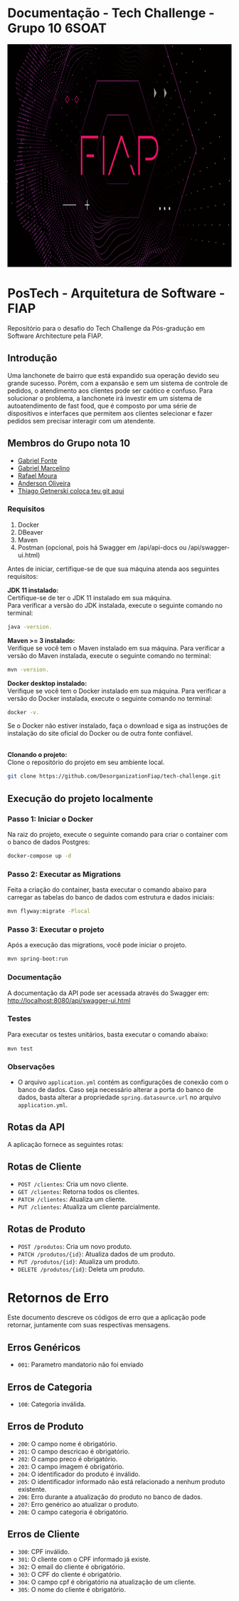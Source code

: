 # Documentação - Tech Challenge - Grupo 10 6SOAT

<img height="500" src="src/main/resources/fiap.png" title="Fiap Logo" width="1000"/>

# PosTech - Arquitetura de Software - FIAP
Repositório para o desafio do Tech Challenge da Pós-gradução em Software Architecture pela FIAP.

## Introdução
Uma lanchonete de bairro que está expandido sua operação devido seu grande sucesso. Porém, com a expansão e sem um sistema de controle de pedidos, o atendimento aos clientes pode ser caótico e confuso.
Para solucionar o problema, a lanchonete irá investir em um sistema de autoatendimento de fast food, que é composto por uma série de dispositivos e interfaces que permitem aos clientes selecionar e fazer pedidos sem precisar interagir com um atendente.

## Membros do Grupo nota 10
- [Gabriel Fonte](https://github.com/sourceGabriel)
- [Gabriel Marcelino](https://github.com/GabsMarcelino)
- [Rafael Moura](https://github.com/magneon)
- [Anderson Oliveira](https://github.com/anderson-solucoes)
- [Thiago Getnerski coloca teu git aqui](https://github.com/GITHUBDOTHIAGOGETNERSKIAQUI)

### Requisitos
1. Docker
2. DBeaver
3. Maven
4. Postman (opcional, pois há Swagger em /api/api-docs ou /api/swagger-ui.html)

Antes de iniciar, certifique-se de que sua máquina atenda aos seguintes requisitos:<br/>

**JDK 11 instalado:**<br/>
Certifique-se de ter o JDK 11 instalado em sua máquina.<br/>
Para verificar a versão do JDK instalada, execute o seguinte comando no terminal: 
```bash
java -version.
```

**Maven >= 3 instalado:**<br/>
Verifique se você tem o Maven instalado em sua máquina. Para verificar a versão do Maven instalada, execute o seguinte comando no terminal: 
```bash
mvn -version.
``` 

**Docker desktop instalado:**<br/>
Verifique se você tem o Docker instalado em sua máquina. Para verificar a versão do Docker instalada, execute o seguinte comando no terminal: 
```bash
docker -v.
``` 
Se o Docker não estiver instalado, faça o download e siga as instruções de instalação do site oficial do Docker ou de outra fonte confiável.<br/><br/>

**Clonando o projeto:**<br/>
Clone o repositório do projeto em seu ambiente local.<br/>
```bash
git clone https://github.com/DesorganizationFiap/tech-challenge.git
```

## Execução do projeto localmente

### Passo 1: Iniciar o Docker

Na raiz do projeto, execute o seguinte comando para criar o container com o banco de dados Postgres:

```bash
docker-compose up -d
```

### Passo 2: Executar as Migrations
Feita a criação do container, basta executar o comando abaixo para carregar as tabelas do banco de dados com estrutura e dados iniciais:

```bash
mvn flyway:migrate -Plocal
```

### Passo 3: Executar o projeto
Após a execução das migrations, você pode iniciar o projeto.
```bash
mvn spring-boot:run
```

### Documentação
A documentação da API pode ser acessada através do Swagger em: [http://localhost:8080/api/swagger-ui.html](`http://localhost:8080/api/swagger-ui.html`)

### Testes
Para executar os testes unitários, basta executar o comando abaixo:

`mvn test`

### Observações
- O arquivo `application.yml` contém as configurações de conexão com o banco de dados. Caso seja necessário alterar a porta do banco de dados, basta alterar a propriedade `spring.datasource.url` no arquivo `application.yml`.

## Rotas da API
A aplicação fornece as seguintes rotas:

## Rotas de Cliente

- `POST /clientes`: Cria um novo cliente.
- `GET /clientes`: Retorna todos os clientes.
- `PATCH /clientes`: Atualiza um cliente.
- `PUT /clientes`: Atualiza um cliente parcialmente.

## Rotas de Produto

- `POST /produtos`: Cria um novo produto.
- `PATCH /produtos/{id}`: Atualiza dados de um produto.
- `PUT /produtos/{id}`: Atualiza um produto.
- `DELETE /produtos/{id}`: Deleta um produto.

# Retornos de Erro
Este documento descreve os códigos de erro que a aplicação pode retornar, juntamente com suas respectivas mensagens.

## Erros Genéricos
- `001`: Parametro mandatorio não foi enviado
## Erros de Categoria
- `100`: Categoria inválida.
## Erros de Produto
- `200`: O campo nome é obrigatório.
- `201`: O campo descricao é obrigatório.
- `202`: O campo preco é obrigatório.
- `203`: O campo imagem é obrigatório.
- `204`: O identificador do produto é inválido.
- `205`: O identificador informado não está relacionado a nenhum produto existente.
- `206`: Erro durante a atualização do produto no banco de dados.
- `207`: Erro genérico ao atualizar o produto.
- `208`: O campo categoria é obrigatório.

## Erros de Cliente
- `300`: CPF inválido.
- `301`: O cliente com o CPF informado já existe.
- `302`: O email do cliente é obrigatório.
- `303`: O CPF do cliente é obrigatório.
- `304`: O campo cpf é obrigatório na atualização de um cliente.
- `305`: O nome do cliente é obrigatório.